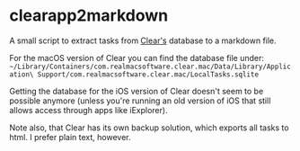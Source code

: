 # clearapp2markdown
A small script to extract tasks from [Clear's](https://itunes.apple.com/us/app/clear-todos/id493136154) database to a markdown file.

For the macOS version of Clear you can find the database file under:
`~/Library/Containers/com.realmacsoftware.clear.mac/Data/Library/Application\ Support/com.realmacsoftware.clear.mac/LocalTasks.sqlite`

Getting the database for the iOS version of Clear doesn't seem to be possible anymore (unless you're running an old version of iOS that still allows access through apps like iExplorer).

Note also, that Clear has its own backup solution, which exports all tasks to html. I prefer plain text, however.
